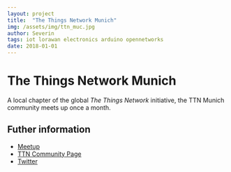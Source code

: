 ```yaml
---
layout: project
title:  "The Things Network Munich"
img: /assets/img/ttn_muc.jpg
author: Severin
tags: iot lorawan electronics arduino opennetworks
date: 2018-01-01
---
```


# The Things Network Munich

A local chapter of the global *The Things Network* initiative, the TTN Munich community meets up once a month.

## Futher information
* [Meetup](https://www.meetup.com/de-DE/thethingsnetwork-munich/)
* [TTN Community Page](https://www.thethingsnetwork.org/community/munich/)
* [Twitter](http://twitter.com/preciousplasmuc)
